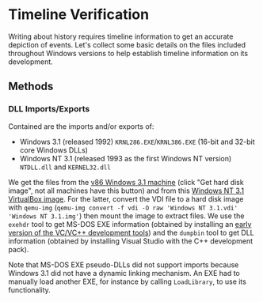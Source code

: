 # Timeline Verification

Writing about history requires timeline information to get an accurate depiction of events. Let's collect some basic details on the files included throughout Windows versions to help establish timeline information on its development.

## Methods

### DLL Imports/Exports

Contained are the imports and/or exports of:

- Windows 3.1 (released 1992) `KRNL286.EXE`/`KRNL386.EXE` (16-bit and 32-bit core Windows DLLs)
- Windows NT 3.1 (released 1993 as the first Windows NT version) `NTDLL.dll` and `KERNEL32.dll`

We get the files from the [v86 Windows 3.1 machine](https://copy.sh/v86/?profile=windows31) (click "Get hard disk image", not all machines have this button) and from this [Windows NT 3.1 VirtualBox image](https://archive.org/details/windows-nt-3.1_202208). For the latter, convert the VDI file to a hard disk image with `qemu-img` (`qemu-img convert -f vdi -O raw 'Windows NT 3.1.vdi' 'Windows NT 3.1.img'`) then mount the image to extract files. We use the `exehdr` tool to get MS-DOS EXE information (obtained by installing an [early version of the VC/VC++ development tools](https://winworldpc.com/product/visual-c/1x)) and the `dumpbin` tool to get DLL information (obtained by installing Visual Studio with the C++ development pack).

Note that MS-DOS EXE pseudo-DLLs did not support imports because Windows 3.1 did not have a dynamic linking mechanism. An EXE had to manually load another EXE, for instance by calling `LoadLibrary`, to use its functionality.
